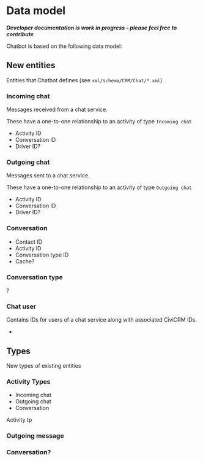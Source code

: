 # Data model

***Developer documentation is work in progress - please feel free to contribute***

Chatbot is based on the following data model:

## New entities

Entities that Chatbot defines (see `xml/schema/CRM/Chat/*.xml`).

### Incoming chat

Messages received from a chat service.

These have a one-to-one relationship to an activity of type `Incoming chat`

* Activity ID
* Conversation ID
* Driver ID?

### Outgoing chat

Messages sent to a chat service.

These have a one-to-one relationship to an activity of type `Outgoing chat`

* Activity ID
* Conversation ID
* Driver ID?

### Conversation

* Contact ID
* Activity ID
* Conversation type ID
* Cache?

### Conversation type

?

### Chat user

Contains IDs for users of a chat service along with associated CiviCRM IDs.

*

## Types

New types of existing entities

### Activity Types

* Incoming chat
* Outgoing chat
* Conversation

Activity tp

### Outgoing message

### Conversation?
